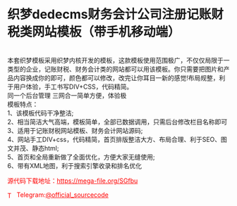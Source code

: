 # 织梦dedecms财务会计公司注册记账财税类网站模板（带手机移动端）

<br>本套织梦模板采用织梦内核开发的模板，这款模板使用范围极广，不仅仅局限于一类型的企业，记账财税、财务会计类的网站都可以用该模板。你只需要把图片和产品内容换成你的即可，颜色都可以修改，改完让你耳目一新的感觉!布局规整，利于用户体验，手工书写DIV+CSS，代码精简。<br>同一个后台管理 三网合一简单方便，体验极<br>模板特点：<br>1、该模板代码干净整洁;<br>2、相当简洁大气高端，模板简单，全部已数据调用，只需后台修改栏目名称即可<br>3、适用于记账财税网站模板、财务会计网站源码;<br>4、网站手工DIV+css，代码精简，首页排版整洁大方、布局合理、利于SEO、图文并茂、静态html;<br>5、首页和全局重新做了全面优化，方便大家无缝使用;<br>6、带有XML地图，利于搜索引擎收录和排名优化<br>


<p style="color: red;">源代码下载地址：<a href="https://mega-file.org/SGfbu" style="color: red;">https://mega-file.org/SGfbu</a></p><p style="color: red;"><img src="https://cdn-icons-png.flaticon.com/512/2111/2111646.png" alt="Telegram Icon" style="width: 16px; vertical-align: middle; margin-right: 5px;">Telegram:<a href="https://t.me/official_sourcecode" style="color: red;">@official_sourcecode</a></p>